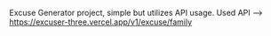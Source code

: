Excuse Generator project, simple but utilizes API usage. 
Used API --> https://excuser-three.vercel.app/v1/excuse/family
